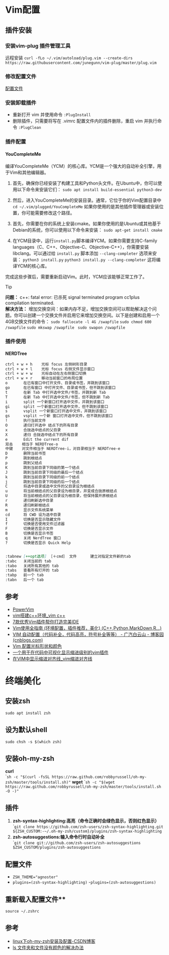 # Vim配置
## 插件安装
### 安装vim-plug 插件管理工具
远程安装
`curl -fLo ~/.vim/autoload/plug.vim --create-dirs https://raw.githubusercontent.com/junegunn/vim-plug/master/plug.vim`
### 修改配置文件
[配置文件](https://gist.github.com/likemuuxi/433e733c692e3f6dd79ae68419a2e3dd)
### 安装卸载插件
- 重新打开 vim 并使用命令 `:PlugInstall`
- 删除插件，只需要将写在 .vimrc 配置文件内的插件删除，重启 vim 并执行命令 `:PlugClean` 
### 插件配置
#### YouCompleteMe
编译YouCompleteMe（YCM）的核心库。YCM是一个强大的自动补全引擎，用于Vim和其他编辑器。

1. 首先，确保你已经安装了构建工具和Python头文件。在Ubuntu中，你可以使用以下命令来安装它们：
		`sudo apt install build-essential python3-dev`

2. 然后，进入YouCompleteMe的安装目录。通常，它位于你的Vim配置目录中
		`cd ~/.vim/plugged/YouCompleteMe`
		如果你使用的是其他插件管理器或安装位置，你可能需要修改这个路径。

3. 首先，你需要在你的系统上安装cmake。如果你使用的是Ubuntu或其他基于Debian的系统，你可以使用以下命令来安装：
		`sudo apt-get install cmake`

4. 在YCM目录中，运行`install.py`脚本编译YCM。如果你需要支持C-family languages（C、C++、Objective-C、Objective-C++），你需要安装libclang。可以通过给 `install.py` 脚本添加 `--clang-completer` 选项来安装：
		`python3 install.py`
		`python3 install.py --clang-completer`
		这将编译YCM的核心库。

完成这些步骤后，需要重新启动Vim。此时，YCM应该能够正常工作了。

> [!tip]
> **问题：**
> c++: fatal error: 已杀死 signal terminated program cc1plus
> compilation terminated.
> \
> **解决方法：**
> 增加交换空间：如果内存不足，增加交换空间可以帮助解决这个问题。你可以创建一个交换文件并启用它来增加交换空间。以下是创建和启用一个4GB交换文件的命令：
> `sudo fallocate -l 4G /swapfile`
> `sudo chmod 600 /swapfile`
> ` sudo mkswap /swapfile  `
> `sudo swapon /swapfile`

### 插件使用
#### NERDTree
```md
ctrl + w + h    光标 focus 左侧树形目录
ctrl + w + l    光标 focus 右侧文件显示窗口
ctrl + w + w    光标自动在左右侧窗口切换
ctrl + w + r    移动当前窗口的布局位置
o       在已有窗口中打开文件、目录或书签，并跳到该窗口
go      在已有窗口 中打开文件、目录或书签，但不跳到该窗口
t       在新 Tab 中打开选中文件/书签，并跳到新 Tab
T       在新 Tab 中打开选中文件/书签，但不跳到新 Tab
i       split 一个新窗口打开选中文件，并跳到该窗口
gi      split 一个新窗口打开选中文件，但不跳到该窗口
s       vsplit 一个新窗口打开选中文件，并跳到该窗口
gs      vsplit 一个新 窗口打开选中文件，但不跳到该窗口
!       执行当前文件
O       递归打开选中 结点下的所有目录
x       合拢选中结点的父目录
X       递归 合拢选中结点下的所有目录
e       Edit the current dif
双击    相当于 NERDTree-o
中键    对文件相当于 NERDTree-i，对目录相当于 NERDTree-e
D       删除当前书签
P       跳到根结点
p       跳到父结点
K       跳到当前目录下同级的第一个结点
J       跳到当前目录下同级的最后一个结点
k       跳到当前目录下同级的前一个结点
j       跳到当前目录下同级的后一个结点
C       将选中目录或选中文件的父目录设为根结点
u       将当前根结点的父目录设为根目录，并变成合拢原根结点
U       将当前根结点的父目录设为根目录，但保持展开原根结点
r       递归刷新选中目录
R       递归刷新根结点
m       显示文件系统菜单
cd      将 CWD 设为选中目录
I       切换是否显示隐藏文件
f       切换是否使用文件过滤器
F       切换是否显示文件
B       切换是否显示书签
q       关闭 NerdTree 窗口
?       切换是否显示 Quick Help


:tabnew [++opt选项] ［＋cmd］ 文件      建立对指定文件新的tab
:tabc   关闭当前的 tab
:tabo   关闭所有其他的 tab
:tabs   查看所有打开的 tab
:tabp   前一个 tab
:tabn   后一个 tab
```
## 参考
- [PowerVim](https://github.com/youngyangyang04/PowerVim)
- [vim搭建c++环境_vim c++](https://blog.csdn.net/qq_62357480/article/details/126854282?spm=1001.2101.3001.6650.1&utm_medium=distribute.pc_relevant.none-task-blog-2%7Edefault%7EBlogCommendFromBaidu%7ERate-1-126854282-blog-133426883.235%5Ev39%5Epc_relevant_3m_sort_dl_base4&depth_1-utm_source=distribute.pc_relevant.none-task-blog-2%7Edefault%7EBlogCommendFromBaidu%7ERate-1-126854282-blog-133426883.235%5Ev39%5Epc_relevant_3m_sort_dl_base4&utm_relevant_index=2)
- [7款优秀Vim插件帮你打造完美IDE](https://zhuanlan.zhihu.com/p/145793963)
- [Vim使用全指南 (环境配置，插件推荐，美化) (C++,Python,MarkDown,R...)](https://blog.csdn.net/Liukairui/article/details/107392243)
- [VIM 自动配置（代码补全，代码高亮，符号补全等等） - 广汽白云山 - 博客园 (cnblogs.com)](https://www.cnblogs.com/write-hua/p/7697762.html)
- [Vim 配置光标形状和颜色](https://www.jianshu.com/p/65c29ea0a0aa)
- [一个用于在代码中可视化显示缩进级别的vim插件](https://github.com/preservim/vim-indent-guides)
- [在VIM中显示缩进对齐线_vim缩进对齐线](https://blog.csdn.net/panderang/article/details/78147968)

# 终端美化
## 安装zsh
`sudo apt install zsh`
## 设为默认shell
`sudo chsh -s $(which zsh)`
## 安装oh-my-zsh
**curl**  
\``sh -c "$(curl -fsSL https://raw.github.com/robbyrussell/oh-my-zsh/master/tools/install.sh)"`
**wget**
\``sh -c "$(wget https://raw.github.com/robbyrussell/oh-my-zsh/master/tools/install.sh -O -)"`
## 插件
1. **zsh-syntax-highlighting:高亮（命令正确时会绿色显示，否则红色显示）**  
\``git clone https://github.com/zsh-users/zsh-syntax-highlighting.git ${ZSH_CUSTOM:-~/.oh-my-zsh/custom}/plugins/zsh-syntax-highlighting`
2. **zsh-autosuggestions:输入命令行时自动补全**  
\``git clone git://github.com/zsh-users/zsh-autosuggestions $ZSH_CUSTOM/plugins/zsh-autosuggestions`
## 配置文件
- `ZSH_THEME="agnoster"`
- `plugins=(zsh-syntax-highlighting)`
-`plugins=(zsh-autosuggestions)`
## 重新载入配置文件**
`source ~/.zshrc`
## 参考
- [linux下oh-my-zsh安装及配置-CSDN博客](https://blog.csdn.net/gloriaied/article/details/84645065)
- [ ls 文件夹和文件没有颜色的解决办法](https://www.cnblogs.com/kaerxifa/p/12161658.html)
